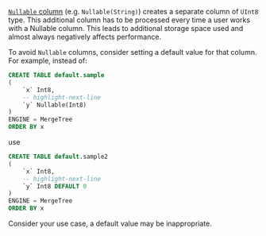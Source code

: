 [`Nullable` column](/sql-reference/data-types/nullable/) (e.g. `Nullable(String)`) creates a separate column of `UInt8` type. This additional column has to be processed every time a user works with a Nullable column. This leads to additional storage space used and almost always negatively affects performance.

To avoid `Nullable` columns, consider setting a default value for that column.  For example, instead of:

```sql
CREATE TABLE default.sample
(
    `x` Int8,
    -- highlight-next-line
    `y` Nullable(Int8)
)
ENGINE = MergeTree
ORDER BY x
```
use

```sql
CREATE TABLE default.sample2
(
    `x` Int8,
    -- highlight-next-line
    `y` Int8 DEFAULT 0
)
ENGINE = MergeTree
ORDER BY x
```

Consider your use case, a default value may be inappropriate.
